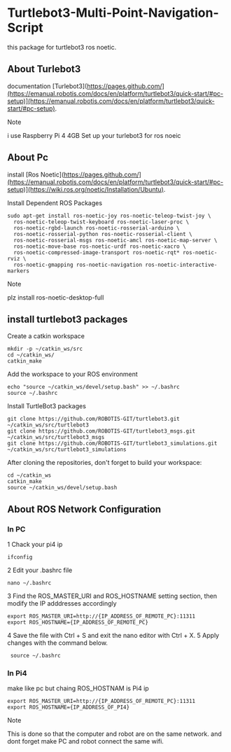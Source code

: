 # Turtlebot3-Multi-Point-Navigation-Script
this package for turtlebot3 ros noetic.

## About Turlebot3 
 documentation  [Turlebot3](https://pages.github.com/](https://emanual.robotis.com/docs/en/platform/turtlebot3/quick-start/#pc-setup)](https://emanual.robotis.com/docs/en/platform/turtlebot3/quick-start/#pc-setup).

 > [!NOTE]
>  i use Raspberry Pi 4 4GB
>  Set up your turlebot3 for ros noeic

## About Pc
 install [Ros Noetic](https://pages.github.com/](https://emanual.robotis.com/docs/en/platform/turtlebot3/quick-start/#pc-setup)](https://wiki.ros.org/noetic/Installation/Ubuntu).
 
 Install Dependent ROS Packages
```
sudo apt-get install ros-noetic-joy ros-noetic-teleop-twist-joy \
  ros-noetic-teleop-twist-keyboard ros-noetic-laser-proc \
  ros-noetic-rgbd-launch ros-noetic-rosserial-arduino \
  ros-noetic-rosserial-python ros-noetic-rosserial-client \
  ros-noetic-rosserial-msgs ros-noetic-amcl ros-noetic-map-server \
  ros-noetic-move-base ros-noetic-urdf ros-noetic-xacro \
  ros-noetic-compressed-image-transport ros-noetic-rqt* ros-noetic-rviz \
  ros-noetic-gmapping ros-noetic-navigation ros-noetic-interactive-markers
```

 > [!NOTE]
>  plz install ros-noetic-desktop-full

## install turtlebot3 packages
  Create a catkin workspace
```
mkdir -p ~/catkin_ws/src
cd ~/catkin_ws/
catkin_make
```
Add the workspace to your ROS environment
```
echo "source ~/catkin_ws/devel/setup.bash" >> ~/.bashrc
source ~/.bashrc
```
Install TurtleBot3 packages
```
git clone https://github.com/ROBOTIS-GIT/turtlebot3.git ~/catkin_ws/src/turtlebot3
git clone https://github.com/ROBOTIS-GIT/turtlebot3_msgs.git ~/catkin_ws/src/turtlebot3_msgs
git clone https://github.com/ROBOTIS-GIT/turtlebot3_simulations.git ~/catkin_ws/src/turtlebot3_simulations
```
After cloning the repositories, don't forget to build your workspace:
```
cd ~/catkin_ws
catkin_make
source ~/catkin_ws/devel/setup.bash
```

## About ROS Network Configuration
### In PC
1 Chack your pi4 ip
```
ifconfig
```
2 Edit your .bashrc file
```
nano ~/.bashrc
```
3 Find the ROS_MASTER_URI and ROS_HOSTNAME setting section, then modify the IP adddresses accordingly
```
export ROS_MASTER_URI=http://{IP_ADDRESS_OF_REMOTE_PC}:11311
export ROS_HOSTNAME={IP_ADDRESS_OF_REMOTE_PC}
```
4 Save the file with Ctrl + S and exit the nano editor with Ctrl + X.
5 Apply changes with the command below.
```
 source ~/.bashrc
```
### In Pi4
make like pc
but chaing  ROS_HOSTNAM is Pi4 ip
```
export ROS_MASTER_URI=http://{IP_ADDRESS_OF_REMOTE_PC}:11311
export ROS_HOSTNAME={IP_ADDRESS_OF_PI4}
```
 > [!NOTE]
>  This is done so that the computer and robot are on the same network. and dont forget make PC and robot connect the same wifi.
